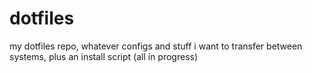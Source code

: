 # dotfiles
my dotfiles repo, whatever configs and stuff i want to transfer between systems, plus an install script (all in progress)
